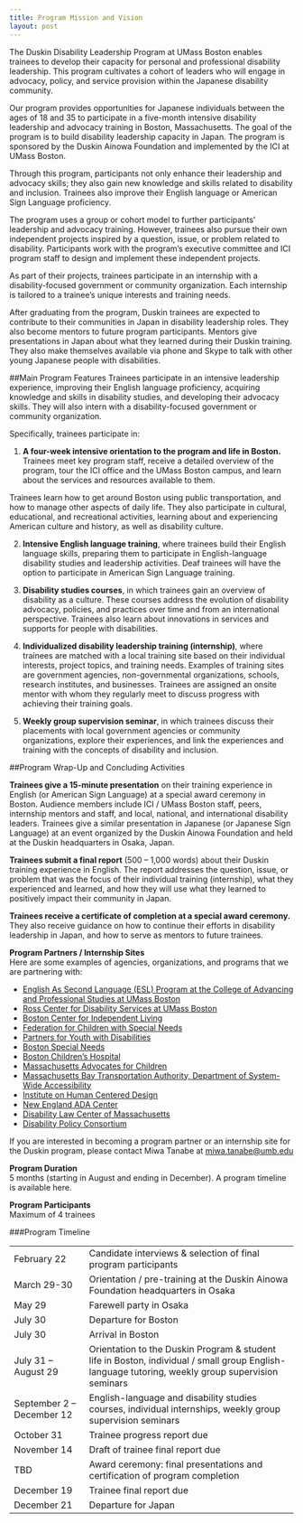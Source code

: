 ```yaml
---
title: Program Mission and Vision
layout: post
---
```


The Duskin Disability Leadership Program at UMass Boston enables trainees to develop their capacity for personal and professional disability leadership. This program cultivates a cohort of leaders who will engage in advocacy, policy, and service provision within the Japanese disability community.

Our program provides opportunities for Japanese individuals between the ages of 18 and 35 to participate in a five-month intensive disability leadership and advocacy training in Boston, Massachusetts. The goal of the program is to build disability leadership capacity in Japan. The program is sponsored by the Duskin Ainowa Foundation and implemented by the ICI at UMass Boston.

Through this program, participants not only enhance their leadership and advocacy skills; they also gain new knowledge and skills related to disability and inclusion. Trainees also improve their English language or American Sign Language proficiency.

The program uses a group or cohort model to further participants’ leadership and advocacy training. However, trainees also pursue their own independent projects inspired by a question, issue, or problem related to disability. Participants work with the program’s executive committee and ICI program staff to design and implement these independent projects.

As part of their projects, trainees participate in an internship with a disability-focused government or community organization. Each internship is tailored to a trainee’s unique interests and training needs.

After graduating from the program, Duskin trainees are expected to contribute to their communities in Japan in disability leadership roles. They also become mentors to future program participants. Mentors give presentations in Japan about what they learned during their Duskin training. They also make themselves available via phone and Skype to talk with other young Japanese people with disabilities.

##Main Program Features
Trainees participate in an intensive leadership experience, improving their English language proficiency, acquiring knowledge and skills in disability studies, and developing their advocacy skills. They will also intern with a disability-focused government or community organization.

Specifically, trainees participate in:

1)	**A four-week intensive orientation to the program and life in Boston.** Trainees meet key program staff, receive a detailed overview of the program, tour the ICI office and the UMass Boston campus, and learn about the services and resources available to them.

Trainees learn how to get around Boston using public transportation, and how to manage other aspects of daily life. They also participate in cultural, educational, and recreational activities, learning about and experiencing American culture and history, as well as disability culture.  

2)	**Intensive English language training**, where trainees build their English language skills, preparing them to participate in English-language disability studies and leadership activities. Deaf trainees will have the option to participate in American Sign Language training.

3)	**Disability studies courses**, in which trainees gain an overview of disability as a culture. These courses address the evolution of disability advocacy, policies, and practices over time and from an international perspective. Trainees also learn about innovations in services and supports for people with disabilities.

4)	**Individualized disability leadership training (internship)**, where trainees are matched with a local training site based on their individual interests, project topics, and training needs. Examples of training sites are government agencies, non-governmental organizations, schools, research institutes, and businesses. Trainees are assigned an onsite mentor with whom they regularly meet to discuss progress with achieving their training goals.

5)	**Weekly group supervision seminar**, in which trainees discuss their placements with local government agencies or community organizations, explore their experiences, and link the experiences and training with the concepts of disability and inclusion.

##Program Wrap-Up and Concluding Activities

**Trainees give a 15-minute presentation** on their training experience in English (or American Sign Language) at a special award ceremony in Boston. Audience members include ICI / UMass Boston staff, peers, internship mentors and staff, and local, national, and international disability leaders. Trainees give a similar presentation in Japanese (or Japanese Sign Language) at an event organized by the Duskin Ainowa Foundation and held at the Duskin headquarters in Osaka, Japan.

**Trainees submit a final report** (500 – 1,000 words) about their Duskin training experience in English. The report addresses the question, issue, or problem that was the focus of their individual training (internship), what they experienced and learned, and how they will use what they learned to positively impact their community in Japan.  

**Trainees receive a certificate of completion at a special award ceremony.** They also receive guidance on how to continue their efforts in disability leadership in Japan, and how to serve as mentors to future trainees.

**Program Partners / Internship Sites**  
Here are some examples of agencies, organizations, and programs that we are partnering with:

-	[English As Second Language (ESL) Program at the College of Advancing and Professional Studies at UMass Boston](http://www.umb.edu/academics/caps/esl)
-	[Ross Center for Disability Services at UMass Boston](http://www.umb.edu/academics/vpass/disability)
-	[Boston Center for Independent Living](http://bostoncil.org/index.htm)
-	[Federation for Children with Special Needs](http://fcsn.org)
-	[Partners for Youth with Disabilities](http://www.pyd.org)
-	[Boston Special Needs](http://www.bostonspecialneeds.org)
-	[Boston Children’s Hospital](http://www.childrenshospital.org)
-	[Massachusetts Advocates for Children](http://www.massadvocates.org)
-	[Massachusetts Bay Transportation Authority, Department of System-Wide Accessibility](http://www.mbta.com/riding_the_t/accessible_services/default.asp?id=16901)
-	[Institute on Human Centered Design](http://humancentereddesign.org)
-	[New England ADA Center](http://www.newenglandada.org)
-	[Disability Law Center of Massachusetts](http://www.dlc-ma.org)
-	[Disability Policy Consortium](http://www.dpcma.org)

If you are interested in becoming a program partner or an internship site for the Duskin program, please contact Miwa Tanabe at [miwa.tanabe@umb.edu](mailto:miwa.tanabe@umb.edu)


**Program Duration**  
5 months (starting in August and ending in December). A program timeline is available here.

**Program Participants**  
Maximum of 4 trainees

###Program Timeline
<table>
<tr>
<td>February 22</td>	<td>Candidate interviews & selection of final program participants</td>
</tr>
<tr>
<td>March 29-30</td>	<td>Orientation / pre-training at the Duskin Ainowa Foundation headquarters in Osaka</td>
</tr>
<tr>
<td>May 29</td>	<td>Farewell party in Osaka</td>
</tr>
<tr>
<td>July 30</td> <td>Departure for Boston </td>
</tr>
<tr>
<td>July 30</td><td>Arrival in Boston</td>
</tr>
<tr>
<td>July 31 – August 29</td>	<td>Orientation to the Duskin Program & student life in Boston, individual / small group English-language tutoring, weekly group supervision seminars   </td>
</tr>
<tr>
<td>September 2 – December 12</td> <td>	English-language and disability studies courses, individual internships, weekly group supervision seminars </td>
</tr>
<tr>
<td>October 31</td>	<td>Trainee progress report due</td>
</tr>
<tr>
<td>November 14</td> 	<td>Draft of trainee final report due</td>
</tr>
<tr>
<td>TBD</td>	<Td>Award ceremony: final presentations and certification of program completion</Td>
</tr>
<tr>
<Td>December 19</Td>		<td>Trainee final report due</td>
</tr>
<tr>
<td>December 21</td><td>Departure for Japan</td>
</tr>
</table>
